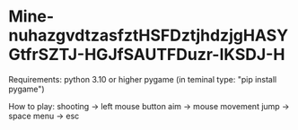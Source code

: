# Mine-nuhazgvdtzasfztHSFDztjhdzjgHASYGtfrSZTJ-HGJfSAUTFDuzr-IKSDJ-H
Requirements:
    python 3.10 or higher 
    pygame (in teminal type: "pip install pygame")

How to play:
    shooting -> left mouse button
    aim -> mouse movement
    jump -> space 
    menu -> esc


